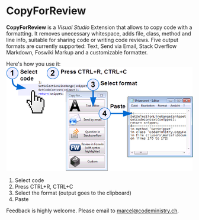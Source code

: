# CopyForReview
**CopyForReview** is a _Visual Studio_ Extension that allows to copy code with a formatting. It removes unecessary whitespace, adds file, class, method and line info, suitable for sharing code or writing code reviews. Five output formats are currently supported: Text, Send via Email, Stack Overflow Markdown, Foswiki Markup and a customizable formatter.

Here's how you use it:
![How to use it](https://raw.githubusercontent.com/suterma/CopyForReview/master/Doc/HowToUse/Visual%20Funtioning%20Overview%20Landscape.png)

1. Select code
2. Press CTRL+R, CTRL+C
3. Select the format (output goes to the clipboard)
4. Paste

Feedback is highly welcome. Please email to marcel@codeministry.ch.
